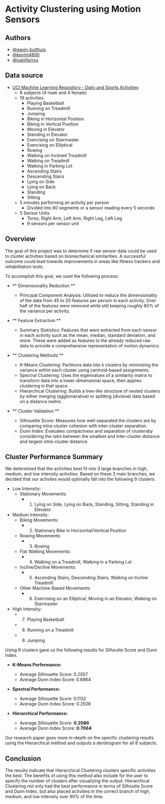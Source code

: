 # Activity Clustering using Motion Sensors 

## Authors

- [@gavin-bulthuis](https://www.github.com/gavin-bulthuis)
- [@kevint4890](https://www.github.com/kevint4890)
- [@ivanfierros](https://github.com/ivanfierros)

## Data source

- [UCI Machine Learning Repository - Daily and Sports Activities](https://archive.ics.uci.edu/dataset/256/daily+and+sports+activities)
  * 8 subjects (4 male and 4 female)
  * 19 activities
    * Playing Basketball
    * Running on Treadmill
    * Jumping
    * Biking in Horizontal Position
    * Biking in Vertical Position
    * Moving in Elevator
    * Standing in Elevator
    * Exercising on Stairmaster
    * Exercising on Elliptical
    * Rowing
    * Walking on Inclined Treadmill
    * Walking on Treadmill
    * Walking in Parking Lot
    * Ascending Stairs
    * Descending Stairs
    * Lying on Side
    * Lying on Back
    * Standing
    * Sitting
  * 5 minutes performing an activity per person
    * Divided into 60 segments or a sensor reading every 5 seconds
  * 5 Sensor Units
    * Torso, Right Arm, Left Arm, Right Leg, Left Leg
    * 9 sensors per sensor unit
      

## Overview

The goal of this project was to determine if raw sensor data could be used to cluster activities based on biomechanical similarities. A successful outcome could lead towards improvements in areas like fitness trackers and rehabilitation tools.

To accomplish this goal, we used the following process:

  - ** Dimensionality Reduction **
     - Principal Component Analysis: Utilized to reduce the dimensionality of the data from 45 to 20 features per person in each activity. Over half of the features were removed while still keeping roughly 80% of the variance per activity.

  - ** Feature Extraction **
     - Summary Statistics: Features that were extracted from each sensor in each activity such as the mean, median, standard deviation, and more. These were added as features to the already reduced raw data to provide a comprehensive representation of motion dynamics.
 
  - ** Clustering Methods **
      - K-Means Clustering: Partitions data into k clusters by minimizing the variance within each cluster using centroid-based assignments.
      - Spectral Clustering: Uses the eigenvalues of a similarity matrix to transform data into a lower-dimensional space, then applies clustering in that space.
      - Hierarchical Clustering: Builds a tree-like structure of nested clusters by either merging (agglomerative) or splitting (divisive) data based on a distance metric.
 
  - ** Cluster Validation **
    - Silhouette Score: Measures how well-separated the clusters are by comparing intra-cluster cohesion with inter-cluster separation.
    - Dunn Index: Evaluates compactness and separation of clustersby considering the ratio between the smallest and inter-cluster distance and largest intra-cluster distance.
  

## Cluster Performance Summary

We determined that the activities best fit into 3 large branches in high, medium, and low intensity activities. Based on these 3 main branches, we decided that our activites would optimally fall into the following 9 clusters.

* Low Intensity:
  * Stationary Movements:
    * 1. Lying on Side, Lying on Back, Standing, Sitting, Standing in Elevator
* Medium Intensity:
  * Biking Movements: 
    * 2. Stationary Bike in Horizontal/Vertical Position
  * Rowing Movements: 
    * 3. Rowing
  * Flat Walking Movements: 
    * 4. Walking on a Treadmill, Walking in a Parking Lot
  * Incline/Decline Movements: 
    * 5. Ascending Stairs, Descending Stairs, Walking on Incline Treadmill
  * Other Machine-Based Movements: 
    * 6. Exercising on an Elliptical, Moving in an Elevator, Walking on Stairmaster
* High Intensity:
    * 7. Playing Basketball
    * 8. Running on a Treadmill
    * 9. Jumping

Using 9 clusters gave us the following results for Silhoutte Score and Dunn Index. 

- **K-Means Performance:**
  - Average Silhouette Score: 0.2057
  - Average Dunn Index Score: 0.6864

- **Spectral Performance:**
  - Average Silhouette Score: 0.1132
  - Average Dunn Index Score: 0.2508

- **Hierarchical Performance:**
  - Average Silhouette Score: **0.2086**
  - Average Dunn Index Score: **0.7064**
 
Our research paper goes more in-depth on the specific clustering results using the Hierarchical method and outputs a dendrogram for all 8 subjects.

## Conclusion
The results indicate that Hierarchical Clustering clusters specific activities the best. The benefits of using this method also include for the user to specify the number of clusters after visualizing the output. Hierarchical Clustering not only had the best performance in terms of Silhoutte Score and Dunn Index, but also placed activities in the correct branch of high, medium, and low intensity over 90% of the time.
